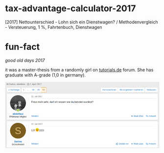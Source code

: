 # tax-advantage-calculator-2017
[2017] Nettounterschied - Lohn sich ein Dienstwagen? / Methodenvergleich - Versteuerung, 1 %, Fahrtenbuch, Dienstwagen


# fun-fact
*good old days 2017*

it was a master-thesis from a randomly girl on  [tutorials.de](https://www.tutorials.de/) forum. She has graduate with A-grade (1,0 in germany).

![screenshot-tutorials.png](screenshot-tutorials.png)
